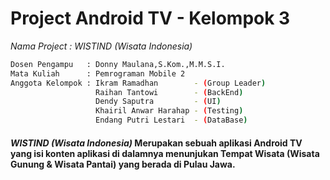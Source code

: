 # Project Android TV - Kelompok 3
*Nama Project : WISTIND (Wisata Indonesia)*

```sh
Dosen Pengampu   : Donny Maulana,S.Kom.,M.M.S.I.
Mata Kuliah      : Pemrograman Mobile 2
Anggota Kelompok : Ikram Ramadhan        - (Group Leader)
                   Raihan Tantowi        - (BackEnd)
                   Dendy Saputra         - (UI)
                   Khairil Anwar Harahap - (Testing)
                   Endang Putri Lestari  - (DataBase)
```
#### *WISTIND (Wisata Indonesia)*  Merupakan sebuah aplikasi Android TV yang isi konten aplikasi di dalamnya menunjukan Tempat Wisata (Wisata Gunung & Wisata Pantai) yang berada di Pulau Jawa.
